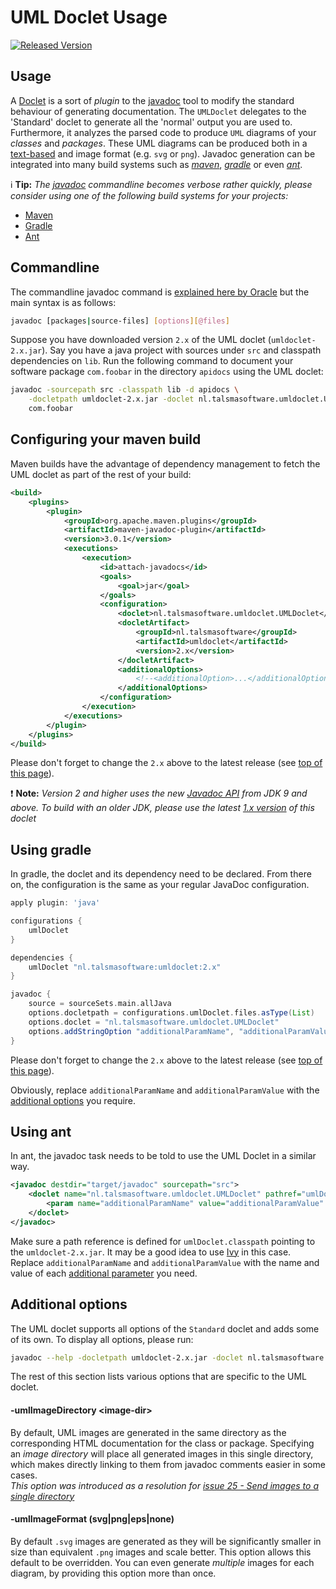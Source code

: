 # UML Doclet Usage

[![Released Version][maven-img]][maven]

## Usage

A [Doclet][doclet-api] is a sort of _plugin_ to the [javadoc][javadoc-wiki] 
tool to modify the standard behaviour of generating documentation.
The `UMLDoclet` delegates to the 'Standard' doclet to generate
all the 'normal' output you are used to. Furthermore, it analyzes the
parsed code to produce `UML` diagrams of your _classes_ and _packages_.
These UML diagrams can be produced both in a [text-based][plantuml] 
and image format (e.g. `svg` or `png`).
Javadoc generation can be integrated into many build systems such 
as _[maven](#configuring-your-maven-build)_, 
_[gradle](#using-gradle)_ or even _[ant](#using-ant)_.

:information_source: **Tip:**
_The [javadoc][javadoc-command] commandline becomes verbose rather quickly,
please consider using one of the following build systems for your projects:_
- [Maven](#configuring-your-maven-build) 
- [Gradle](#using-gradle)
- [Ant](#using-ant)

## Commandline

The commandline javadoc command is [explained here by Oracle][javadoc-command]
but the main syntax is as follows:
```bash
javadoc [packages|source-files] [options][@files]
```

Suppose you have downloaded version `2.x` of the UML doclet (`umldoclet-2.x.jar`).
Say you have a java project with sources under `src` and classpath dependencies on `lib`.
Run the following command to document your software package `com.foobar` 
in the directory `apidocs` using the UML doclet:
```bash
javadoc -sourcepath src -classpath lib -d apidocs \
    -docletpath umldoclet-2.x.jar -doclet nl.talsmasoftware.umldoclet.UMLDoclet \
    com.foobar
``` 

## Configuring your maven build

Maven builds have the advantage of dependency management to fetch the UML doclet
as part of the rest of your build:

```xml
<build>
    <plugins>
        <plugin>
            <groupId>org.apache.maven.plugins</groupId>
            <artifactId>maven-javadoc-plugin</artifactId>
            <version>3.0.1</version>
            <executions>
                <execution>
                    <id>attach-javadocs</id>
                    <goals>
                        <goal>jar</goal>
                    </goals>
                    <configuration>
                        <doclet>nl.talsmasoftware.umldoclet.UMLDoclet</doclet>
                        <docletArtifact>
                            <groupId>nl.talsmasoftware</groupId>
                            <artifactId>umldoclet</artifactId>
                            <version>2.x</version>
                        </docletArtifact>
                        <additionalOptions>
                            <!--<additionalOption>...</additionalOption>-->
                        </additionalOptions>
                    </configuration>
                </execution>
            </executions>
        </plugin>
    </plugins>
</build>
```

Please don't forget to change the `2.x` above to the latest release (see [top of this page](#uml-doclet-usage)). 

:exclamation: **Note:**
_Version 2 and higher uses the new [Javadoc API][javadoc-oracle] from JDK 9 and above.
To build with an older JDK, please use the latest [1.x version][usage-v1] of this doclet_

## Using gradle

In gradle, the doclet and its dependency need to be declared.
From there on, the configuration is the same as your regular JavaDoc configuration.

```groovy
apply plugin: 'java'

configurations {
    umlDoclet
}

dependencies {
    umlDoclet "nl.talsmasoftware:umldoclet:2.x"
}

javadoc {
    source = sourceSets.main.allJava
    options.docletpath = configurations.umlDoclet.files.asType(List)
    options.doclet = "nl.talsmasoftware.umldoclet.UMLDoclet"
    options.addStringOption "additionalParamName", "additionalParamValue"
}
```

Please don't forget to change the `2.x` above to the latest release (see [top of this page](#uml-doclet-usage)).

Obviously, replace `additionalParamName` and `additionalParamValue` with the
[additional options](#additional-options) you require.

## Using ant

In ant, the javadoc task needs to be told to use the UML Doclet in a similar way.

```xml
<javadoc destdir="target/javadoc" sourcepath="src">
    <doclet name="nl.talsmasoftware.umldoclet.UMLDoclet" pathref="umlDoclet.classpath"> 
        <param name="additionalParamName" value="additionalParamValue" />
    </doclet>
</javadoc>
```

Make sure a path reference is defined for `umlDoclet.classpath` pointing to the 
`umldoclet-2.x.jar`. It may be a good idea to use [Ivy] in this case.  
Replace `additionalParamName` and `additionalParamValue` with the name and value 
of each [additional parameter](#additional-options) you need.

## Additional options

The UML doclet supports all options of the `Standard` doclet and adds some of its own.
To display all options, please run:
```bash
javadoc --help -docletpath umldoclet-2.x.jar -doclet nl.talsmasoftware.umldoclet.UMLDoclet
```

The rest of this section lists various options that are specific to the UML doclet.

#### -umlImageDirectory &lt;image-dir&gt;

By default, UML images are generated in the same directory as the corresponding 
HTML documentation for the class or package.
Specifying an _image directory_ will place all generated images in this single directory,
which makes directly linking to them from javadoc comments easier in some cases.  
_This option was introduced as a resolution for 
[issue 25 - Send images to a single directory](https://github.com/talsma-ict/umldoclet/issues/25)_

#### -umlImageFormat (svg|png|eps|none)

By default `.svg` images are generated as they will be significantly smaller
in size than equivalent `.png` images and scale better.
This option allows this default to be overridden. You can even generate _multiple_ 
images for each diagram, by providing this option more than once.


  [maven-img]: https://img.shields.io/maven-central/v/nl.talsmasoftware/umldoclet.svg
  [maven]: http://search.maven.org/#search%7Cga%7C1%7Cg%3A%22nl.talsmasoftware%22%20AND%20a%3A%22umldoclet%22
  [javadoc-wiki]: https://en.wikipedia.org/wiki/Javadoc
  [javadoc-oracle]: https://docs.oracle.com/javase/9/javadoc/javadoc.htm
  [javadoc-command]: https://docs.oracle.com/javase/9/javadoc/javadoc-command.htm
  [doclet-api]: https://docs.oracle.com/javase/10/docs/api/jdk/javadoc/doclet/package-summary.html 
  [plantuml]: http://plantuml.com
  [usage-v1]: https://github.com/talsma-ict/umldoclet/blob/develop-v1/docs/USAGE.md
  [ivy]: http://ant.apache.org/ivy
